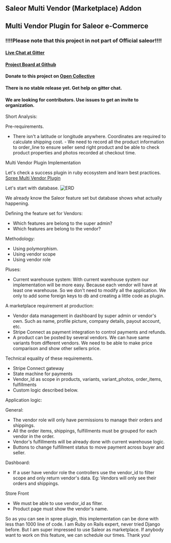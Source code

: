 ## Saleor Multi Vendor (Marketplace) Addon
## Multi Vendor Plugin for Saleor e-Commerce
### !!!!Please note that this project in not part of Official saleor!!!!
#### [Live Chat at Gitter](https://gitter.im/Saleor-Multi-Vendor/community)
#### [Project Board at Github](https://github.com/Saleor-Multi-Vendor/saleor-multi-vendor/projects/1)
#### Donate to this project on [Open Collective](https://opencollective.com/saleor-marketplace#category-BUDGET)

#### There is no stable release yet. Get help on gitter chat.

#### We are looking for contributors. Use issues to get an invite to organization. 

Short Analysis:

Pre-requirements.
- There isn't a latitude or longitude anywhere. Coordinates are required to calculate shipping cost. - We need to record all the product information to order_line to ensure seller send right product and be able to check product properties and photos recorded at checkout time.

Multi Vendor Plugin Implementation

Let's check a success plugin in ruby ecosystem and learn best practices. [Spree Multi Vendor Plugin](https://github.com/spree-contrib/spree_multi_vendor)

Let's start with database.
![ERD](https://user-images.githubusercontent.com/9559372/85078411-0fd12c00-b1cd-11ea-95ae-da0574904242.png)

We already know the Saleor feature set but database shows what actually happening.

Defining the feature set for Vendors:
- Which features are belong to the super admin?
- Which features are belong to the vendor?

Methodology:
- Using polymorphism.
- Using vendor scope
- Using vendor role

Pluses:
- Current warehouse system:
With current warehouse system our implementation will be more easy. Because each vendor will have at least one warehouse. So we don't need to modify all the application. We only to add some foreign keys to db and creating a little code as plugin.

A marketplace requirement at production:
- Vendor data management in dashboard by super admin or vendor's own. Such as name, profile picture, company details, payout account, etc.
- Stripe Connect as payment integration to control payments and refunds.
- A product can be posted by several vendors. We can have same variants from different vendors. We need to be able to make price comparison and show other sellers price.

Technical equality of these requirements.
- Stripe Connect gateway
- State machine for payments
- Vendor_Id as scope in products, variants, variant_photos, order_items, fulfillments
- Custom logic described below.

Application logic:

General:
- The vendor role will only have permissions to manage their orders and shippings.
- All the order items, shippings, fulfillments must be grouped for each vendor in the order.
- Vendor's fulfillments will be already done with current warehouse logic.
- Buttons to change fulfillment status to move payment across buyer and seller.

Dashboard:
- If a user have vendor role the controllers use the vendor_id to filter scope and only return vendor's data. Eg: Vendors will only see their orders and shippings.

Store Front
- We must be able to use vendor_id as filter.
- Product page must show the vendor's name.

So as you can see in spree plugin, this implementation can be done with less than 1000 line of code. I am Ruby on Rails expert, never tried Django before. But I am super impressed to use Saleor as marketplace. If anybody want to work on this feature, we can schedule our times. Thank you!
